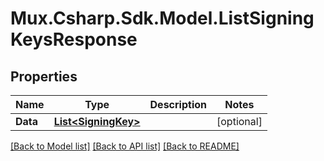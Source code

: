 # Mux.Csharp.Sdk.Model.ListSigningKeysResponse

## Properties

Name | Type | Description | Notes
------------ | ------------- | ------------- | -------------
**Data** | [**List&lt;SigningKey&gt;**](SigningKey.md) |  | [optional] 

[[Back to Model list]](../README.md#documentation-for-models) [[Back to API list]](../README.md#documentation-for-api-endpoints) [[Back to README]](../README.md)

